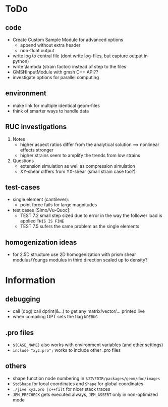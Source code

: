 # ToDo 
## code
- Create Custom Sample Module for advanced options
  - append without extra header
  - non-float output
- write log to central file (dont write log-files, but capture output in python)
- write \lambda (strain factor) instead of step to the files
- GMSHInputModule with gmsh C++ API??
- investigate options for parallel computing
## environment
- make link for multiple identical geom-files
- think of smarter ways to handle data
## RUC investigations
1. Notes
    - higher aspect ratios differ from the analytical solution ==> nonlinear effects stronger
    - higher strains seem to amplify the trends from low strains
2. Questions
    - extension simulation as well as compression simulation
    - XY-shear differs from YX-shear (small strain case too?)
## test-cases
- single element (cantilever):
  - point force fails for large magnitudes
- test cases [Simo/Vu-Quoc]:
  - TEST 7.2 small step sized due to error in the way the follower load is applied `THIS IS FINE`
  - TEST 7.5 sufers the same problem as the single elements
## homogenization ideas
- for 2.5D structure use 2D homogenization with prism shear modulus/Youngs modulus in third direction scaled up to density?
 
# Information
## debugging
- call (dbg) call dprint(&...) to get any matrix/vector/... printed live
- when compiling OPT sets the flag `NDEBUG`
## .pro files
- `$(CASE_NAME)` also works with environment variables (and other settings)
- `include "xyz.pro";` works to include other .pro files
## others
- shape function node numbering in `$JIVEDIR/packages/geom/doc/images`
- `StdShape` for local coordinates and `Shape` for global coordinates
- `./jive xyz.pro |c++filt` for nicer stack traces
- `JEM_PRECHECK` gets executed always, `JEM_ASSERT` only in non-optimized mode